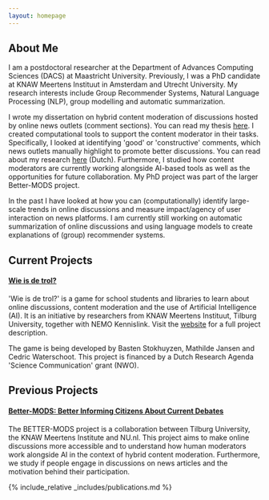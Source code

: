 ```yaml
---
layout: homepage
---
```


## About Me

I am a postdoctoral researcher at the Department of Advances Computing Sciences (DACS) at Maastricht University. Previously, I was a PhD candidate at KNAW Meertens Instituut in Amsterdam and Utrecht University. My research interests include Group Recommender Systems, Natural Language Processing (NLP), group modelling and automatic summarization.

I wrote my dissertation on hybrid content moderation of discussions hosted by online news outlets (comment sections). You can read my thesis [here](https://research-portal.uu.nl/ws/portalfiles/portal/242744450/waterschoot2024%20-%20670d023743d3d.pdf). I created computational tools to support the content moderator in their tasks. Specifically, I looked at identifying 'good' or 'constructive' comments, which news outlets manually highlight to promote better discussions. You can read about my research [here](https://www.nemokennislink.nl/publicaties/ai-tilt-discussie-naar-hoger-niveau/) (Dutch). Furthermore, I studied how content moderators are currently working alongside AI-based tools as well as the opportunities for future collaboration. My PhD project was part of the larger Better-MODS project.

In the past I have looked at how you can (computationally) identify large-scale trends in online discussions and measure impact/agency of user interaction on news platforms. I am currently still working on automatic summarization of online discussions and using language models to create explanations of (group) recommender systems.

## Current Projects

#### [Wie is de trol?](https://www.wie-is-de-trol.nl/)

'Wie is de trol?' is a game for school students and libraries to learn about online discussions, content moderation and the use of Artificial Intelligence (AI). It is an initiative by researchers from KNAW Meertens Instituut, Tilburg University, together with NEMO Kennislink. Visit the [website](https://www.wie-is-de-trol.nl/) for a full project description.

The game is being developed by Basten Stokhuyzen, Mathilde Jansen and Cedric Waterschoot.
This project is financed by a Dutch Research Agenda 'Science Communication' grant (NWO).

## Previous Projects

#### [Better-MODS: Better Informing Citizens About Current Debates](https://better-mods.uvt.nl/)

The BETTER-MODS project is a collaboration between Tilburg University, the KNAW Meertens Institute and NU.nl. This project aims to make online discussions more accessible and to understand how human moderators work alongside AI in the context of hybrid content moderation. Furthermore, we study if people engage in discussions on news articles and the motivation behind their participation. 


{% include_relative _includes/publications.md %}


